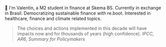 👋 I'm Valentin, a M2 student in finance at Skema BS. 
Currently in exchange in Brasil.
Democratizing sustainable finance with re.boot. 
Interested in healthcare, finance and climate related topics.

>The choices and actions implemented in this decade will have impacts now and for thousands of years (high confidence). 
*IPCC, AR6, Summary for Policymakers*